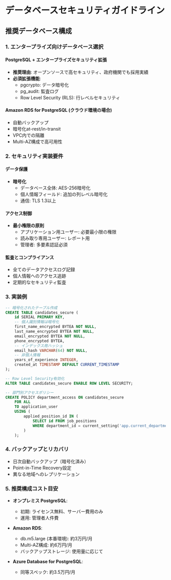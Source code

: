 # データベースセキュリティガイドライン

## 推奨データベース構成

### 1. エンタープライズ向けデータベース選択

#### **PostgreSQL + エンタープライズセキュリティ拡張**
- **推奨理由**: オープンソースで高セキュリティ、政府機関でも採用実績
- **必須拡張機能**:
  - pgcrypto: データ暗号化
  - pg_audit: 監査ログ
  - Row Level Security (RLS): 行レベルセキュリティ

#### **Amazon RDS for PostgreSQL** (クラウド環境の場合)
- 自動バックアップ
- 暗号化at-rest/in-transit
- VPC内での隔離
- Multi-AZ構成で高可用性

### 2. セキュリティ実装要件

#### データ保護
- **暗号化**
  - データベース全体: AES-256暗号化
  - 個人情報フィールド: 追加の列レベル暗号化
  - 通信: TLS 1.3以上

#### アクセス制御
- **最小権限の原則**
  - アプリケーション用ユーザー: 必要最小限の権限
  - 読み取り専用ユーザー: レポート用
  - 管理者: 多要素認証必須

#### 監査とコンプライアンス
- 全てのデータアクセスログ記録
- 個人情報へのアクセス追跡
- 定期的なセキュリティ監査

### 3. 実装例

```sql
-- 暗号化されたテーブル作成
CREATE TABLE candidates_secure (
    id SERIAL PRIMARY KEY,
    -- 個人識別情報は暗号化
    first_name_encrypted BYTEA NOT NULL,
    last_name_encrypted BYTEA NOT NULL,
    email_encrypted BYTEA NOT NULL,
    phone_encrypted BYTEA,
    -- インデックス用ハッシュ
    email_hash VARCHAR(64) NOT NULL,
    -- 非個人情報
    years_of_experience INTEGER,
    created_at TIMESTAMP DEFAULT CURRENT_TIMESTAMP
);

-- Row Level Security有効化
ALTER TABLE candidates_secure ENABLE ROW LEVEL SECURITY;

-- 部門別アクセスポリシー
CREATE POLICY department_access ON candidates_secure
    FOR ALL
    TO application_user
    USING (
        applied_position_id IN (
            SELECT id FROM job_positions 
            WHERE department_id = current_setting('app.current_department_id')::INTEGER
        )
    );
```

### 4. バックアップとリカバリ
- 日次自動バックアップ（暗号化済み）
- Point-in-Time Recovery設定
- 異なる地域へのレプリケーション

### 5. 推奨構成コスト目安
- **オンプレミス PostgreSQL**: 
  - 初期: ライセンス無料、サーバー費用のみ
  - 運用: 管理者人件費
  
- **Amazon RDS**:
  - db.m5.large (本番環境): 約3万円/月
  - Multi-AZ構成: 約6万円/月
  - バックアップストレージ: 使用量に応じて

- **Azure Database for PostgreSQL**:
  - 同等スペック: 約3.5万円/月